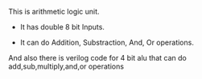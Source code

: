 This is arithmetic logic unit. 

- It has double 8 bit Inputs.

- It can do Addition, Substraction, And, Or operations.

And also there is verilog code for 4 bit alu that can do add,sub,multiply,and,or operations

